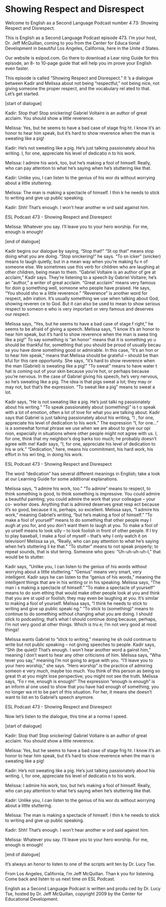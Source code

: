 # Showing Respect and Disrespect

Welcome to English as a Second Language Podcast number 4 73: Showing Respect and Disrespect. 

This is English as a Second Language Podcast episode 473.  I’m your host, Dr. Jeff McQuillan, coming to you from the Center for Educa tional Development in beautiful Los Angeles, California, here in the Unite d States. 

Our website is eslpod.com.  Go there to download a Lear ning Guide for this episode, an 8- to 10-page guide that will help you im prove your English even faster. 

This episode is called “Showing Respect and Disrespect.”  It ’s a dialogue between Kadir and Melissa about not being “respectful,”  not being nice, not giving someone the proper respect, and the vocabulary rel ated to that.  Let’s get started. 

[start of dialogue] 

Kadir:  Stop that!  Stop snickering!  Gabriel Voltaire  is an author of great acclaim. You should show a little reverence.   

Melissa:  Yes, but he seems to have a bad case of stage frig ht.  I know it’s an honor to hear him speak, but it’s hard to show reverence when the man is sweating like a pig! 

Kadir:  He’s not sweating like a pig.  He’s just talking passionately about his writing.  I, for one, appreciate his level of dedicatio n to his work. 

Melissa:  I admire his work, too, but he’s making a fool of himself.  Really, who can pay attention to what he’s saying when he’s stuttering  like that.   

Kadir:  Unlike you, I can listen to the genius of his wor ds without worrying about a little stuttering.   

Melissa:  The man is making a spectacle of himself.  I thin k he needs to stick to writing and give up public speaking. 

Kadir:  Shh!  That’s enough.  I won’t hear another w ord said against him.   

ESL Podcast 473 - Showing Respect and Disrespect 

 Melissa:  Whatever you say.  I’ll leave you to your hero  worship.  For me, enough is enough! 

[end of dialogue] 

Kadir begins our dialogue by saying, “Stop that!”  “St op that” means stop doing what you are doing.  “Stop snickering!” he says.  “To sn icker” (snicker) means to laugh quietly, but in a mean way when you’re making fu n of someone else.  We sometimes use this verb for children who are laughing at other children, being mean to them.  “Gabriel Voltaire is an author of gre at acclaim,” Kadir says. They’re listening to a speech by Gabriel Voltaire; he’s an “author,” a writer of great acclaim.  “Great acclaim” means very famous for doin g something well, someone who people have praised.  He says, “You should sho w a little reverence.”  “Reverence” is another word for respect, adm iration.  It’s usually something we use when talking about God, showing reveren ce to God.  But it can also be used to mean to show serious respect to someon e who is very important or very famous and deserves our respect. 

Melissa says, “Yes, but he seems to have a bad case of stage f right,” he seems to be afraid of giving a speech.  Melissa says, “I know it’s an honor to hear him speak, but it’s hard to show reverence when the man is swea ting like a pig!”  To say something is “an honor” means that it is something yo u should be thankful for, something that you should be proud of usually becau se you have done something good or admirable.  In this case, “it’s an hon or to hear him speak,” means that Melissa should be grateful – should be than kful for this rare opportunity.  She says, “it’s hard to show reverence when the man (Gabriel) is sweating like a pig!”  “To sweat” means to have water t hat is coming out of your skin because you’re hot, or perhaps because you’re nervous.  In the case of Gabriel giving his speech, he’s very nervous, so he’s sweating  like a pig.  The idea is that pigs sweat a lot; they may or may not, but that’s the expression.  “To sweat like a pig” means to sweat a lot. 

Kadir says, “He is not sweating like a pig.  He’s just talki ng passionately about his writing.”  “To speak passionately about (something)” is t o speak with a lot of emotion, often a lot of love for what you are talking  about.  Kadir says that Gabriel is just talking passionately about his writing, “I , for one, appreciate his level of dedication to his work.”  The expression “I, for  one…” is a somewhat formal phrase we use when we are about to give our opi nion, especially in situations where other people might not agree with us.   I, for one, think that my neighbor’s dog barks too much; he probably doesn’t agree with me!  Kadir says, “I, for one, appreciate his level of dedication to his w ork.”  “Dedication,” here, means his commitment, his hard work, his effort in his wri ting, in doing his work.   

ESL Podcast 473 - Showing Respect and Disrespect 

 The word “dedication” has several different meanings in  English; take a look at our Learning Guide for some additional explanations. 

Melissa says, “I admire his work, too.”  “To admire” means to respect, to think something is good, to think something is impressive.  You could admire a beautiful painting; you could admire the work that your  colleague – your co- worker does.  Anything that is admired deserves great resp ect because it’s so good, because it is, perhaps, so excellent.  Melissa says, “I  admire his work,” meaning Gabriel’s writing, “but he’s making a fool of himself.”  “To make a fool of yourself” means to do something that other people may l augh at you for, and you don’t want them to laugh at you.  To make a fool of yo urself means to look silly – to look foolish in front of other people.  If I try to  play baseball, I make a fool of myself – that’s why I only watch it on television!  Melissa sa ys, “Really, who can pay attention to what he’s saying when he’s stuttering li ke that.”  “To stutter” means to not speak properly; to repeat sounds, that is stut tering.  Someone who goes: “Uh-uh-uh-uh-I,” that would be to stutter.  

Kadir says, “Unlike you, I can listen to the genius of his words without worrying about a little stuttering.”  “Genius” means very smart, very intelligent.  Kadir says he can listen to the “genius of his words,” meaning the  intelligent things that are in his writing or in his speaking.  Melissa says, “The man i s making a spectacle of himself.”  “To make a spectacle of yourself” means to do som ething that would make other people look at you and think that you are st upid or foolish; they may even be laughing at you.  It’s similar to making a fool of yourself.  Melissa says, “I think he needs to stick to writing and give up public speaki ng.”  “To stick to (something)” means to continue to do something without  changing what you are doing.  I should stick to podcasting; that’s what I should continue doing because, perhaps, I’m not very good at other things.  Which is tru e; I’m not very good at most things! 

Melissa wants Gabriel to “stick to writing,” meaning he sh ould continue to write but not public speaking – not giving speeches to people.  Kadir says, “Shh (be quiet)!  That’s enough.  I won’t hear another word a gainst him,” meaning I don’t want to hear any other criticisms of him.  Melissa says, “Wha tever you say,” meaning I’m not going to argue with you.  “I’ll leave  you to your hero worship,” she says.  “Hero worship” is the practice of admiring someon e very much, maybe too much.  You think of this person as being so great th at you might lose perspective; you might not see the truth.  Melissa says, “Fo r me, enough is enough!”  The expression “enough is enough” is an inform al one used to show that you have had enough of something; you no longer wa nt to be part of this situation.  For her, it means she doesn’t want to list en to Gabriel’s speech anymore.  

ESL Podcast 473 - Showing Respect and Disrespect 

 Now let’s listen to the dialogue, this time at a norma l speed. 

[start of dialogue] 

Kadir:  Stop that!  Stop snickering!  Gabriel Voltaire  is an author of great acclaim. You should show a little reverence.   

Melissa:  Yes, but he seems to have a bad case of stage frig ht.  I know it’s an honor to hear him speak, but it’s hard to show reverence when the man is sweating like a pig! 

Kadir:  He’s not sweating like a pig.  He’s just talking passionately about his writing.  I, for one, appreciate his level of dedicatio n to his work. 

Melissa:  I admire his work, too, but he’s making a fool of himself.  Really, who can pay attention to what he’s saying when he’s stuttering  like that.   

Kadir:  Unlike you, I can listen to the genius of his wor ds without worrying about a little stuttering.   

Melissa:  The man is making a spectacle of himself.  I thin k he needs to stick to writing and give up public speaking. 

Kadir:  Shh!  That’s enough.  I won’t hear another w ord said against him.   

Melissa:  Whatever you say.  I’ll leave you to your hero  worship.  For me, enough is enough! 

[end of dialogue] 

It’s always an honor to listen to one of the scripts writ ten by Dr. Lucy Tse.   

From Los Angeles, California, I’m Jeff McQuillan.  Than k you for listening.  Come back and listen to us next time on ESL Podcast. 

English as a Second Language Podcast is written and produ ced by Dr. Lucy Tse, hosted by Dr. Jeff McQuillan, copyright 2009 by the Center  for Educational Development.

